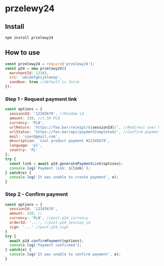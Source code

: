 # przelewy24

## Install
`npm install przelewy24`

## How to use

```javascript
const przelewy24 = require('przelewy24');
const p24 = new przelewy24({
  marchantId: 12345,
  crc: 'abcdefghijklmnop',
  sandbox: true //default is false
});
```

### Step 1 - Request payment link
```javascript
const options = {
  sessionId: '12345678', //Random id
  amount: 150, //1.50 PLN
  currency: 'PLN',
  urlReturn: `https://foo.bar/receipt/${sessionId}/`, //Redirect user here
  urlStatus: 'https://foo.bar/api/paymentCompleted/', //Confirm payment status here
  mail: 'user@gmail.com',
  description: `Cool product payment #12345678`,
  language: 'pl',
  country: 'PL'
};
try {
  const link = await p24.generatePaymentLink(options);
  console.log(`Payment link: ${link}`);
} catch(e) {
  console.log('It was unable to create payment', e);
}
```

### Step 2 - Confirm payment
```javascript
const options = {
  sessionId: '12345678',
  amount: 150, //
  currency: 'PLN', //post.p24_currency
  orderId: '...', //post.p24_session_id
  sign: '...' //post.p24_sign
}
try {
  await p24.confirmPayment(options);
  console.log('Payment confirmed');
} catch(e) {
  console.log('It was unable to confirm payment', e);
}
```
